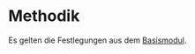 # Methodik

Es gelten die Festlegungen aus dem [Basismodul](https://simplifier.net/guide/isik-basis-v4/markdown-UebergreifendeFestlegungen-UebergreifendeFestlegungen_Methodik?version=current).
